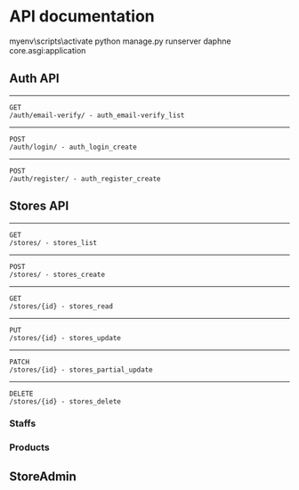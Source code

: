 # API documentation
myenv\scripts\activate
python manage.py runserver
daphne core.asgi:application


## Auth API 

----------------------------------------------------------------
    GET
    /auth/email-verify/ - auth_email-verify_list

----------------------------------------------------------------
    POST
    /auth/login/ - auth_login_create

----------------------------------------------------------------
    POST
    /auth/register/ - auth_register_create


## Stores API


----------------------------------------------------------------
    GET
    /stores/ - stores_list

----------------------------------------------------------------
    POST
    /stores/ - stores_create

----------------------------------------------------------------
    GET
    /stores/{id} - stores_read

----------------------------------------------------------------
    PUT
    /stores/{id} - stores_update

----------------------------------------------------------------
    PATCH
    /stores/{id} - stores_partial_update

----------------------------------------------------------------
    DELETE 
    /stores/{id} - stores_delete
### Staffs
### Products

## StoreAdmin